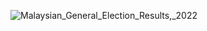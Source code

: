 ![Malaysian_General_Election_Results,_2022](https://user-images.githubusercontent.com/114406689/204790054-ebdb066e-bd7f-4418-b4cb-255042a67b98.png)
